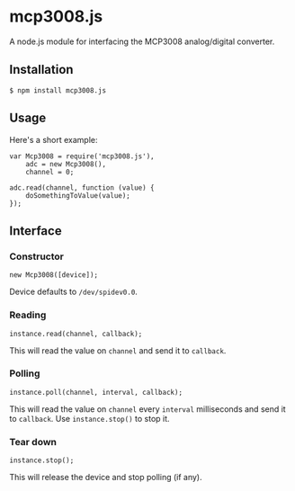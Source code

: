 # mcp3008.js

A node.js module for interfacing the MCP3008 analog/digital converter.

## Installation

```
$ npm install mcp3008.js
```

## Usage

Here's a short example:

```
var Mcp3008 = require('mcp3008.js'),
    adc = new Mcp3008(),
    channel = 0;

adc.read(channel, function (value) {
    doSomethingToValue(value);
});
```

## Interface

### Constructor

```
new Mcp3008([device]);
```

Device defaults to `/dev/spidev0.0`.

### Reading

```
instance.read(channel, callback);
```

This will read the value on `channel` and send it to `callback`.

### Polling

```
instance.poll(channel, interval, callback);
```

This will read the value on `channel` every `interval` milliseconds and send it to `callback`. Use `instance.stop()` to stop it.

### Tear down

```
instance.stop();
```

This will release the device and stop polling (if any).
